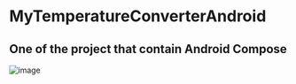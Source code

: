 # MyTemperatureConverterAndroid

## One of the project that contain Android Compose
![image](https://user-images.githubusercontent.com/55066990/204093491-a80625dc-c242-4ac7-ae7b-84c37b12b4b5.png)


